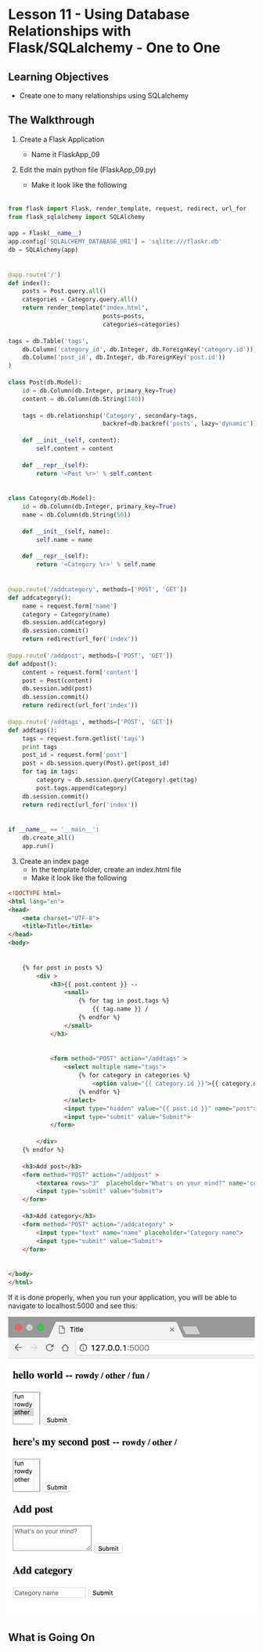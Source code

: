 # Lesson 11 - Using Database Relationships with Flask/SQLalchemy - One to One

## Learning Objectives
* Create one to many relationships using SQLalchemy

## The Walkthrough
1. Create a Flask Application
	* Name it FlaskApp_09

2. Edit the main python file (FlaskApp_09.py)
	* Make it look like the following
    
```python

from flask import Flask, render_template, request, redirect, url_for
from flask_sqlalchemy import SQLAlchemy

app = Flask(__name__)
app.config['SQLALCHEMY_DATABASE_URI'] = 'sqlite:///flaskr.db'
db = SQLAlchemy(app)


@app.route('/')
def index():
    posts = Post.query.all()
    categories = Category.query.all()
    return render_template("index.html",
                           posts=posts,
                           categories=categories)

tags = db.Table('tags',
    db.Column('category_id', db.Integer, db.ForeignKey('category.id')),
    db.Column('post_id', db.Integer, db.ForeignKey('post.id'))
)

class Post(db.Model):
    id = db.Column(db.Integer, primary_key=True)
    content = db.Column(db.String(140))

    tags = db.relationship('Category', secondary=tags,
                           backref=db.backref('posts', lazy='dynamic'))

    def __init__(self, content):
        self.content = content

    def __repr__(self):
        return '<Post %r>' % self.content


class Category(db.Model):
    id = db.Column(db.Integer, primary_key=True)
    name = db.Column(db.String(50))

    def __init__(self, name):
        self.name = name

    def __repr__(self):
        return '<Category %r>' % self.name


@app.route('/addcategory', methods=['POST', 'GET'])
def addcategory():
    name = request.form['name']
    category = Category(name)
    db.session.add(category)
    db.session.commit()
    return redirect(url_for('index'))

@app.route('/addpost', methods=['POST', 'GET'])
def addpost():
    content = request.form['content']
    post = Post(content)
    db.session.add(post)
    db.session.commit()
    return redirect(url_for('index'))

@app.route('/addtags', methods=['POST', 'GET'])
def addtags():
    tags = request.form.getlist('tags')
    print tags
    post_id = request.form['post']
    post = db.session.query(Post).get(post_id)
    for tag in tags:
        category = db.session.query(Category).get(tag)
        post.tags.append(category)
    db.session.commit()
    return redirect(url_for('index'))


if __name__ == '__main__':
    db.create_all()
    app.run()
```

3. Create an index page
	* In the template folder, create an index.html file
	* Make it look like the following
    
    
```html
<!DOCTYPE html>
<html lang="en">
<head>
    <meta charset="UTF-8">
    <title>Title</title>
</head>
<body>


    {% for post in posts %}
        <div >
            <h3>{{ post.content }} --
                <small>
                    {% for tag in post.tags %}
                        {{ tag.name }} /
                    {% endfor %}
                </small>
            </h3>


            <form method="POST" action="/addtags" >
                <select multiple name="tags">
                    {% for category in categories %}
                        <option value="{{ category.id }}">{{ category.name }}</option>
                    {% endfor %}
                </select>
                <input type="hidden" value="{{ post.id }}" name="post">
                <input type="submit" value="Submit">
            </form>

        </div>
    {% endfor %}

    <h3>Add post</h3>
    <form method="POST" action="/addpost" >
        <textarea rows="3"  placeholder="What's on your mind?" name="content"></textarea>
        <input type="submit" value="Submit">
    </form>

    <h3>Add category</h3>
    <form method="POST" action="/addcategory" >
        <input type="text" name="name" placeholder="Category name">
        <input type="submit" value="Submit">
    </form>


</body>
</html>

```

If it is done properly, when you run your application, you will be able to navigate to localhost:5000 and see this:

![Using Database Relationships with Flask/SQLalchemy - One to One](img/lesson11.png)

## What is Going On